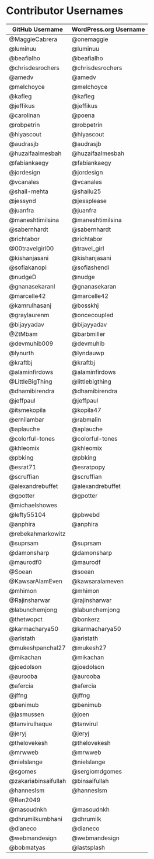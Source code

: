 # Contributor Usernames

| GitHub Username      | WordPress.org Username |
| -------------------- | ---------------------- |
| @MaggieCabrera       | @onemaggie             |
| @luminuu             | @luminuu               |
| @beafialho           | @beafialho             |
| @chrisdesrochers     | @chrisdesrochers       |
| @amedv               | @amedv                 |
| @melchoyce           | @melchoyce             |
| @kafleg              | @kafleg                |
| @jeffikus            | @jeffikus              |
| @carolinan           | @poena                 |
| @robpetrin           | @robpetrin             |
| @hiyascout           | @hiyascout             |
| @audrasjb            | @audrasjb              |
| @huzaifaalmesbah     | @huzaifaalmesbah       |
| @fabiankaegy         | @fabiankaegy           |
| @jordesign           | @jordesign             |
| @vcanales            | @vcanales              |
| @shail-mehta         | @shailu25              |
| @jessynd             | @jessplease            |
| @juanfra             | @juanfra               |
| @maneshtimilsina     | @maneshtimilsina       |
| @sabernhardt         | @sabernhardt           |
| @richtabor           | @richtabor             |
| @00travelgirl00      | @travel_girl           |
| @kishanjasani        | @kishanjasani          |
| @sofiakanopi         | @sofiashendi           |
| @nudgeD              | @nudge                 |
| @gnanasekaranl       | @gnanasekaran          |
| @marcelle42          | @marcelle42            |
| @kamrulhasanj        | @bosskhj               |
| @graylaurenm         | @oncecoupled           |
| @bijayyadav          | @bijayyadav            |
| @ZtMbam              | @barbmiller            |
| @devmuhib009         | @devmuhib              |
| @lynurth             | @lyndauwp              |
| @kraftbj             | @kraftbj               |
| @alaminfirdows       | @alaminfirdows         |
| @LittleBigThing      | @littlebigthing        |
| @dhamibirendra       | @dhamibirendra         |
| @jeffpaul            | @jeffpaul              |
| @itsmekopila         | @kopila47              |
| @ernilambar          | @rabmalin              |
| @aplauche            | @aplauche              |
| @colorful-tones      | @colorful-tones        |
| @khleomix            | @khleomix              |
| @pbking              | @pbking                |
| @esrat71             | @esratpopy             |
| @scruffian           | @scruffian             |
| @alexandrebuffet     | @alexandrebuffet       |
| @gpotter             | @gpotter               |
| @michaelshowes       |                        |
| @lefty55104          | @pbwebd                |
| @anphira             | @anphira               |
| @rebekahmarkowitz    |                        |
| @suprsam             | @suprsam               |
| @damonsharp          | @damonsharp            |
| @maurodf0            | @maurodf               |
| @Soean               | @soean                 |
| @KawsarAlamEven      | @kawsaralameven        |
| @mhimon              | @mhimon                |
| @Rajinsharwar        | @rajinsharwar          |
| @labunchemjong       | @labunchemjong         |
| @thetwopct           | @bonkerz               |
| @karmacharya50       | @karmacharya50         |
| @aristath            | @aristath              |
| @mukeshpanchal27     | @mukesh27              |
| @mikachan            | @mikachan              |
| @joedolson           | @joedolson             |
| @aurooba             | @aurooba               |
| @afercia             | @afercia               |
| @jffng               | @jffng                 |
| @benimub             | @benimub               |
| @jasmussen           | @joen                  |
| @tanvirulhaque       | @tanvirul              |
| @jeryj               | @jeryj                 |
| @thelovekesh         | @thelovekesh           |
| @mrwweb              | @mrwweb                |
| @nielslange          | @nielslange            |
| @sgomes              | @sergiomdgomes         |
| @zakariabinsaifullah | @binsaifullah          |
| @hanneslsm           | @hanneslsm             |
| @Ren2049             |                        |
| @masoudnkh           | @masoudnkh             |
| @dhrumilkumbhani     | @dhrumilk              |
| @dianeco             | @dianeco               |
| @webmandesign        | @webmandesign          |
| @bobmatyas           | @lastsplash            |

